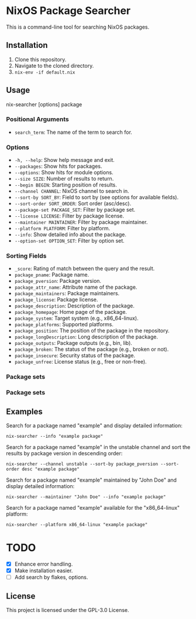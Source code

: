 # NixOS Package Searcher

This is a command-line tool for searching NixOS packages.

## Installation

1. Clone this repository.
2. Navigate to the cloned directory.
8. `nix-env -if default.nix`

## Usage

nix-searcher [options] package

### Positional Arguments

- `search_term`: The name of the term to search for.

### Options

- `-h, --help`: Show help message and exit.
- `--packages`: Show hits for packages.
- `--options`: Show hits for module options.
- `--size SIZE`: Number of results to return.
- `--begin BEGIN`: Starting position of results.
- `--channel CHANNEL`: NixOS channel to search in.
- `--sort-by SORT_BY`: Field to sort by (see options for available fields).
- `--sort-order SORT_ORDER`: Sort order (asc/desc).
- `--package-set PACKAGE_SET`: Filter by package set.
- `--license LICENSE`: Filter by package license.
- `--maintainer MAINTAINER`: Filter by package maintainer.
- `--platform PLATFORM`: Filter by platform.
- `--info`: Show detailed info about the package.
- `--option-set OPTION_SET`: Filter by option set.

### Sorting Fields

- `_score`: Rating of match between the query and the result.
- `package_pname`: Package name.
- `package_pversion`: Package version.
- `package_attr_name`: Attribute name of the package.
- `package_maintainers`: Package maintainers.
- `package_license`: Package license.
- `package_description`: Description of the package.
- `package_homepage`: Home page of the package.
- `package_system`: Target system (e.g., x86_64-linux).
- `package_platforms`: Supported platforms.
- `package_position`: The position of the package in the repository.
- `package_longDescription`: Long description of the package.
- `package_outputs`: Package outputs (e.g., bin, lib).
- `package_broken`: The status of the package (e.g., broken or not).
- `package_insecure`: Security status of the package.
- `package_unfree`: License status (e.g., free or non-free).

### Package sets


### Package sets

## Examples

Search for a package named "example" and display detailed information:

`nix-searcher --info "example package"`

Search for a package named "example" in the unstable channel and sort the results by package version in descending order:

`nix-searcher --channel unstable --sort-by package_pversion --sort-order desc "example package"`

Search for a package named "example" maintained by "John Doe" and display detailed information:

`nix-searcher --maintainer "John Doe" --info "example package"`

Search for a package named "example" available for the "x86_64-linux" platform:

`nix-searcher --platform x86_64-linux "example package"`

# TODO
 - [x] Enhance error handling.
 - [x] Make installation easier.
 - [ ] Add search by flakes, options.

## License

This project is licensed under the GPL-3.0 License.

